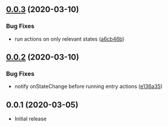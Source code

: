 ## [0.0.3](https://github.com/eunjae-lee/tiny-fsm/compare/v0.0.2...v0.0.3) (2020-03-10)


### Bug Fixes

* run actions on only relevant states ([a6cb46b](https://github.com/eunjae-lee/tiny-fsm/commit/a6cb46bf19c2443ca1a55dd70f169286f2df9fe1))



## [0.0.2](https://github.com/eunjae-lee/tiny-fsm/compare/v0.0.1...v0.0.2) (2020-03-10)


### Bug Fixes

* notify onStateChange before running entry actions ([e136a35](https://github.com/eunjae-lee/tiny-fsm/commit/e136a35ae60e1636b9c0acea64522cb3a7dc2d17))



## 0.0.1 (2020-03-05)


* Initial release
